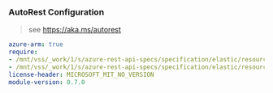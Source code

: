 ### AutoRest Configuration

> see https://aka.ms/autorest

``` yaml
azure-arm: true
require:
- /mnt/vss/_work/1/s/azure-rest-api-specs/specification/elastic/resource-manager/readme.md
- /mnt/vss/_work/1/s/azure-rest-api-specs/specification/elastic/resource-manager/readme.go.md
license-header: MICROSOFT_MIT_NO_VERSION
module-version: 0.7.0

```